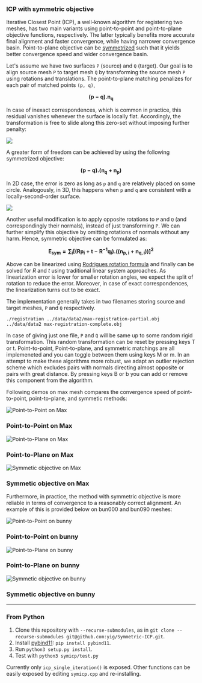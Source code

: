 ﻿### ICP with symmetric objective

Iterative Closest Point (ICP), a well-known algorithm for registering two meshes, has two main variants using point-to-point and point-to-plane objective functions, respectively. The latter typically benefits more accurate final alignment and faster convergence, while having narrower convergence basin. Point-to-plane objective can be [symmetrized](https://gfx.cs.princeton.edu/pubs/Rusinkiewicz_2019_ASO/symm_icp.pdf) such that it yields better convergence speed and wider convergence basin.

Let's assume we have two surfaces `P` (source) and `Q` (target). Our goal is to align source mesh `P` to target mesh `Q` by transforming the source mesh `P` using rotations and translations. The point-to-plane matching penalizes for each pair of matched points `(p, q)`,

$$\mathbf{(p - q).n_q}$$

In case of inexact correspondences, which is common in practice, this residual vanishes whenever the surface is locally flat. Accordingly, the transformation is free to slide along this zero-set without imposing further penalty:

![](images/point-to-point.png)

A greater form of freedom can be achieved by using the following symmetrized objective:

$$\mathbf{(p - q).(n_q + n_p)}$$

In 2D case, the error is zero as long as `p` and `q` are relatively placed on some circle. Analogously, in 3D, this happens when `p` and `q` are consistent with a locally-second-order surface. 

![](images/point-to-plane.png)


Another useful modification is to apply opposite rotations to `P` and `Q` (and correspondingly their normals), instead of just transforming `P`. We can further simplify this objective by omitting rotations of normals without any harm. Hence, symmetric objective can be formulated as:

$$\mathbf{E_{sym} = \sum_{i} [(Rp_i + t - R^{-1}q_i).((n_{p, i} + n_{q, i}))]^2}$$

Above can be linearized using [Rodrigues rotation formula](https://en.wikipedia.org/wiki/Rodrigues%27_rotation_formula) and finally can be solved for $R$ and $t$ using traditional linear system approaches. As linearization error is lower for smaller rotation angles, we expect the split of rotation to reduce the error. Moreover, in case of exact correspondences, the linearization turns out to be exact.

The implementation generally takes in two filenames storing source and target meshes, `P` and `Q` respectively. 
```
./registration ../data/data2/max-registration-partial.obj ../data/data2 max-registration-complete.obj
```
In case of giving just one file, `P` and `Q` will be same up to some random rigid transformation. This random transformation can be reset by pressing keys T or t. Point-to-point, Point-to-plane, and symmetric matchings are all implemeneted and you can toggle between them using keys M or m. In an attempt to make these algorithms more robust, we adapt an outlier rejection scheme which excludes pairs with normals directing almost opposite or pairs with great distance. By pressing keys B or b you can add or remove this component from the algorithm. 

Following demos on max mesh compares the convergence speed of point-to-point, point-to-plane, and symmetic methods:


![Point-to-Point on Max](images/demos/max_demo_point.gif)
### Point-to-Point on Max
![Point-to-Plane on Max](images/demos/max_demo_plane.gif)
### Point-to-Plane on Max
![Symmetic objective on Max](images/demos/max_demo_sym.gif)
### Symmetic objective on Max

Furthermore, in practice, the method with symmetric objective is more reliable in terms of convergence to a reasonably correct alignment. An example of this is provided below on bun000 and bun090 meshes:

![Point-to-Point on bunny](images/demos/bun-demo-point.gif)
### Point-to-Point on bunny
![Point-to-Plane on bunny](images/demos/bun-demo-plane.gif)
### Point-to-Plane on bunny
![Symmetic objective on bunny](images/demos/bun-demo-sym.gif)
### Symmetic objective on bunny

---

### From Python

1. Clone this repository with `--recurse-submodules`, as in `git clone --recurse-submodules git@github.com:yig/Symmetric-ICP.git`.
2. Install [pybind11](https://github.com/pybind/pybind11): `pip install pybind11`.
3. Run `python3 setup.py install`.
4. Test with `python3 symicp/test.py`

Currently only `icp_single_iteration()` is exposed. Other functions can be easily exposed by editing `symicp.cpp` and re-installing.
